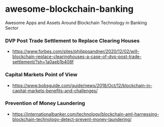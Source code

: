 # awesome-blockchain-banking
Awesome Apps and Assets Around Blockchain Technology in Banking Sector

### DVP Post Trade Settlement to Replace Clearing Houses 
- https://www.forbes.com/sites/philippsandner/2020/12/02/will-blockchain-replace-clearinghouses-a-case-of-dvp-post-trade-settlement/?sh=1a0aeb1b408f

### Capital Markets Point of View
- https://www.bobsguide.com/guide/news/2018/Oct/12/blockchain-in-capital-markets-benefits-and-challenges/

### Prevention of Money Laundering
- https://internationalbanker.com/technology/blockchain-aml-harnessing-blockchain-technology-detect-prevent-money-laundering/
